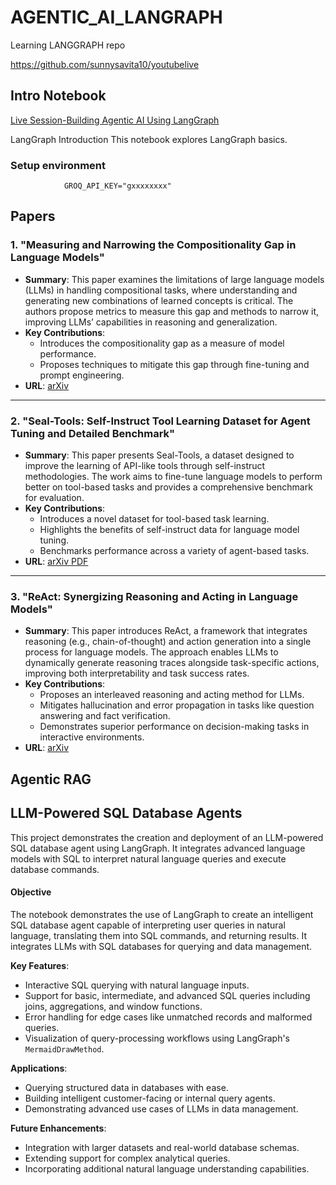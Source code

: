 # AGENTIC_AI_LANGRAPH

Learning LANGGRAPH repo

https://github.com/sunnysavita10/youtubelive



## Intro Notebook

[Live Session-Building Agentic AI Using LangGraph](https://www.youtube.com/watch?v=R4-P79KgSMg)

LangGraph Introduction
This notebook explores LangGraph basics.  

### Setup environment
```
            GROQ_API_KEY="gxxxxxxxx"
```

## Papers

### 1. **"Measuring and Narrowing the Compositionality Gap in Language Models"**
- **Summary**: This paper examines the limitations of large language models (LLMs) in handling compositional tasks, where understanding and generating new combinations of learned concepts is critical. The authors propose metrics to measure this gap and methods to narrow it, improving LLMs’ capabilities in reasoning and generalization.
- **Key Contributions**:
  - Introduces the compositionality gap as a measure of model performance.
  - Proposes techniques to mitigate this gap through fine-tuning and prompt engineering.
- **URL**: [arXiv](https://arxiv.org/abs/2210.03350)

---

### 2. **"Seal-Tools: Self-Instruct Tool Learning Dataset for Agent Tuning and Detailed Benchmark"**
- **Summary**: This paper presents Seal-Tools, a dataset designed to improve the learning of API-like tools through self-instruct methodologies. The work aims to fine-tune language models to perform better on tool-based tasks and provides a comprehensive benchmark for evaluation.
- **Key Contributions**:
  - Introduces a novel dataset for tool-based task learning.
  - Highlights the benefits of self-instruct data for language model tuning.
  - Benchmarks performance across a variety of agent-based tasks.
- **URL**: [arXiv PDF](https://arxiv.org/pdf/2405.08355)

---

### 3. **"ReAct: Synergizing Reasoning and Acting in Language Models"**
- **Summary**: This paper introduces ReAct, a framework that integrates reasoning (e.g., chain-of-thought) and action generation into a single process for language models. The approach enables LLMs to dynamically generate reasoning traces alongside task-specific actions, improving both interpretability and task success rates.
- **Key Contributions**:
  - Proposes an interleaved reasoning and acting method for LLMs.
  - Mitigates hallucination and error propagation in tasks like question answering and fact verification.
  - Demonstrates superior performance on decision-making tasks in interactive environments.
- **URL**: [arXiv](https://arxiv.org/abs/2210.03629)

## Agentic RAG









## LLM-Powered SQL Database Agents

This project demonstrates the creation and deployment of an LLM-powered SQL database agent using LangGraph. It integrates advanced language models with SQL to interpret natural language queries and execute database commands.

#### **Objective**
The notebook demonstrates the use of LangGraph to create an intelligent SQL database agent capable of interpreting user queries in natural language, translating them into SQL commands, and returning results. It integrates LLMs with SQL databases for querying and data management.

**Key Features**:
- Interactive SQL querying with natural language inputs.
- Support for basic, intermediate, and advanced SQL queries including joins, aggregations, and window functions.
- Error handling for edge cases like unmatched records and malformed queries.
- Visualization of query-processing workflows using LangGraph's `MermaidDrawMethod`.

**Applications**:
- Querying structured data in databases with ease.
- Building intelligent customer-facing or internal query agents.
- Demonstrating advanced use cases of LLMs in data management.

**Future Enhancements**:
- Integration with larger datasets and real-world database schemas.
- Extending support for complex analytical queries.
- Incorporating additional natural language understanding capabilities.


